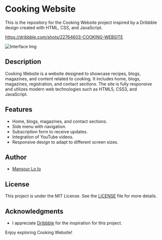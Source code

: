 # Cooking Website

This is the repository for the Cooking Website project inspired by a Dribbble design created with HTML, CSS, and JavaScript.

https://dribbble.com/shots/22764603-COOKING-WEBSITE

![Interface Img](img/interface.png)

## Description

Cooking Website is a website designed to showcase recipes, blogs, magazines, and content related to cooking. It includes home, blogs, magazines, registration, and contact sections. The site is fully responsive and utilizes modern web technologies such as HTML5, CSS3, and JavaScript.

## Features

- Home, blogs, magazines, and contact sections.
- Side menu with navigation.
- Subscription form to receive updates.
- Integration of YouTube videos.
- Responsive design to adapt to different screen sizes.

## Author

- [Mansour Lo lo ](mansourlol440@gmail.com)

## License

This project is under the MIT License. See the [LICENSE](LICENSE) file for more details.

## Acknowledgments

- I appreciate [Dribbble](https://dribbble.com) for the inspiration for this project.

Enjoy exploring Cooking Website!
